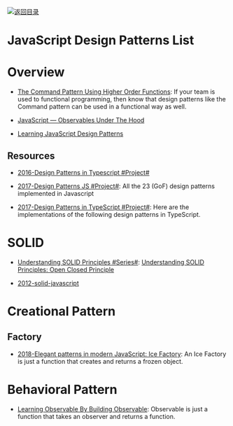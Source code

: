 [![返回目录](https://user-images.githubusercontent.com/5803001/38079637-ff0abcf0-3371-11e8-9b76-ad651620afc7.jpg)](https://github.com/wx-chevalier/Awesome-Lists)

# JavaScript Design Patterns List

# Overview

- [The Command Pattern Using Higher Order Functions](https://parg.co/U82): If your team is used to functional programming, then know that design patterns like the Command pattern can be used in a functional way as well.

* [JavaScript — Observables Under The Hood](https://netbasal.com/javascript-observables-under-the-hood-2423f760584#.ihd02lckm)

* [Learning JavaScript Design Patterns](https://addyosmani.com/resources/essentialjsdesignpatterns/book/#revealingmodulepatternjavascript)

## Resources

- [2016-Design Patterns in Typescript #Project#](https://github.com/gztchan/design-patterns-in-typescript)

* [2017-Design Patterns JS #Project#](https://github.com/fbeline/Design-Patterns-JS/): All the 23 (GoF) design patterns implemented in Javascript

* [2017-Design Patterns in TypeScript #Project#](https://parg.co/Ui8): Here are the implementations of the following design patterns in TypeScript.

# SOLID

- [Understanding SOLID Principles #Series#](https://parg.co/U6m): [Understanding SOLID Principles: Open Closed Principle](https://parg.co/U6m)

* [2012-solid-javascript](http://aspiringcraftsman.com/2012/01/22/solid-javascript-the-dependency-inversion-principle/)

# Creational Pattern

## Factory

- [2018-Elegant patterns in modern JavaScript: Ice Factory](https://medium.freecodecamp.org/elegant-patterns-in-modern-javascript-ice-factory-4161859a0eee): An Ice Factory is just a function that creates and returns a frozen object.

# Behavioral Pattern

- [Learning Observable By Building Observable](https://medium.com/@benlesh/learning-observable-by-building-observable-d5da57405d87): Observable is just a function that takes an observer and returns a function.
